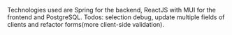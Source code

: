 Technologies used are Spring for the backend, ReactJS with MUI for the frontend and PostgreSQL.
Todos: selection debug, update multiple fields of clients and refactor forms(more client-side validation).
